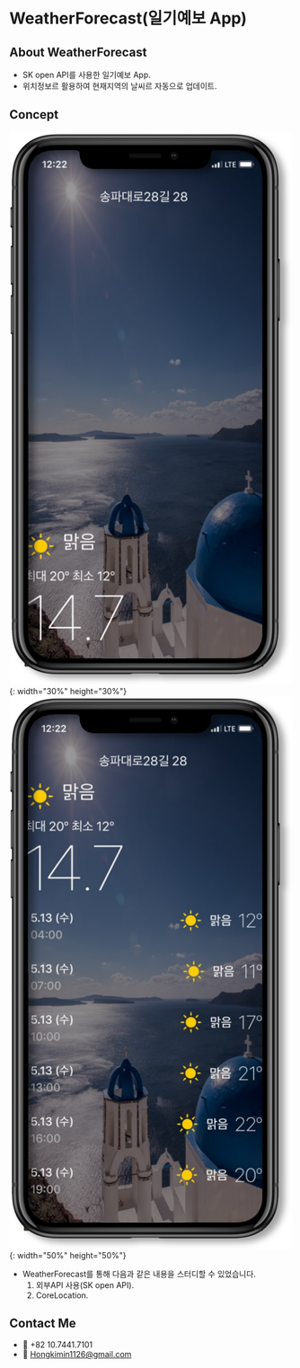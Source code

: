 # WeatherForecast(일기예보 App)

## About WeatherForecast
- SK open API를 사용한 일기예보 App.
- 위치정보르 활용하여 현재지역의 날씨르 자동으로 업데이트.

## Concept
![ex_screenshot](https://github.com/hongkimin1126/ImageUpload/blob/master/날씨앱사진/1.png?raw=true){: width="30%" height="30%"}
![ex_screenshot](https://github.com/hongkimin1126/ImageUpload/blob/master/날씨앱사진/2.png?raw=true){: width="50%" height="50%"}
- WeatherForecast를 통해 다음과 같은 내용을 스터디할 수 있었습니다.
  1. 외부API 사용(SK open API).
  2. CoreLocation.
  

## Contact Me
- 📱 +82 10.7441.7101
- 📧 Hongkimin1126@gmail.com
